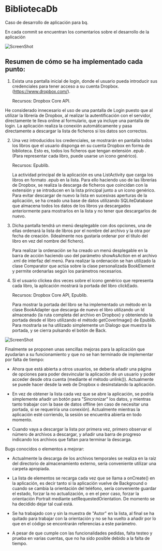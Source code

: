 BibliotecaDb
===============

Caso de desarrollo de aplicación para bq.

En cada commit se encuentran los comentarios sobre el desarrollo de la aplicación

![ScreenShot](https://raw2.github.com/albertobaezap/caso-bq-android/master/Capturas/Captura%20Final.png)

Resumen de cómo se ha implementado cada punto:
--

1. Exista una pantalla inicial de login, donde el usuario pueda introducir sus credenciales para tener acceso a su cuenta Dropbox. (https://www.dropbox.com/).

	Recursos: Dropbox Core API.
	
  He considerado innecesario el uso de una pantalla de Login puesto que al utilizar la librería de Dropbox, al realizar la autentificación con el servidor, directamente te lleva online al formulario, que ya incluye una pantalla de login. La aplicación realiza la conexión automáticamente y pasa directamente a descargar la lista de ficheros si los datos son correctos.
  
2. Una vez introducidos los credenciales, se mostrarán en pantalla todos los libros que el usuario disponga en su cuenta Dropbox en forma de biblioteca. Esto es, todos los ficheros que tengan extensión .epub . (Para representar cada libro, puede usarse un icono genérico).

	Recursos: Epublib.
	
	La actividad principal de la aplicación es una ListActivity que carga los libros en formato .epub en la lista. Para ello haciendo uso de las librerías de Dropbox, se realiza la descarga de ficheros que coincidan con la extensión y se introducen en la lista principal junto a un icono genérico. Para evitar descargar de nuevo la lista en sucesivas aperturas de la aplicación, se ha creado una base de datos utilizando SQLiteDatabase que almacena todos los datos de los libros ya descargados anteriormente para mostrarlos en la lista y no tener que descargarlos de nuevo.
	
3. Dicha pantalla tendrá un menú desplegable con dos opciones, una de ellas ordenará la lista de libros por el nombre del archivo y la otra por fecha de creación. (Idealmente nos gustaría ordenar por el título del libro en vez del nombre del fichero).

	Para realizar la ordenación se ha creado un menú desplegable en la barra de acción haciendo uso del parámetro showAsAction en el archivo .xml de interfaz del menú. Para realizar la ordenación se han utilizado la clase Comparator que actúa sobre la clase personalizada BookElement y permite ordenarlas según los parámetros necesarios.

4.  Si el usuario clickea dos veces sobre el icono genérico que representa cada libro, la aplicación mostrará la portada del libro clickEado.

	Recursos: Dropbox Core API, Epublib.

	Para mostrar la portada del libro se ha implementado un método en la clase BookAdapter que descarga de nuevo el libro utilizando un Id almacenado (la ruta completa del archivo en Dropbox) y obteniendo la portada desde el libro utilizando el método getCoverImage() de Epublib. Para mostrarla se ha utilizado simplemente un Dialogo que muestra la portada, y se cierra pulsando el botón de Back.
	
![ScreenShot](https://raw2.github.com/albertobaezap/caso-bq-android/master/Capturas/Captura2.png)	

Finalmente se proponen unas sencillas mejoras para la aplicación que
ayudarían a su funcionamiento y que no se han terminado de implementar
por falta de tiempo:

- Ahora que está abierta a otros usuarios, se debería añadir una página
de opciones para poder desvincular la aplicación de un usuario y poder
acceder desde otra cuenta (mediante el método unlink()). Actualmente se
puede hacer desde la web de Dropbox o desinstalando la aplicación.

- En vez de obtener la lista cada vez que se abre la aplicación, se
podría simplemente añadir un botón para "Sincronizar" los datos, y
mientras tanto trabajar con la base de datos offline (en caso de
necesitar una portada, si se requeriría una conexión). Actualmente
mientras la aplicación esté corriendo, la sesión se encuentra abierta en
todo momento.

- Cuando vaya a descargar la lista por primera vez, primero observar el
número de archivos a descargar, y añadir una barra de progreso indicando
los archivos que faltan para terminar la descarga.

Bugs conocidos o elementos a mejorar:

- Actualmente la descarga de los archivos temporales se realiza en la
raíz del directorio de almacenamiento externo, sería conveniente
utilizar una carpeta apropiada.

- La lista de elementos se recarga cada vez que se llama a onCreate() en
la aplicación, es decir tanto si la aplicación vuelve de Background o
cuando se cambia la orientación del teléfono, sería conveniente guardar
el estado, forzar la no actualización, o en el peor caso, forzar la
orientación Portrait mediante setRequestedOrientation. De momento se ha
decidido dejar tal cual está.

- Se ha trabajado con y sin la muestra de "Autor" en la lista, al final
se ha quitado para trabajar con la orientación y no se ha vuelto a
añadir por lo que en el código se encontrarán referencias a este
parámetro.

- A pesar de que cumple con las funcionalidades pedidas, falta testeo y
prueba en varias cuentas, que no ha sido posible debido a la falta de
tiempo.
  
